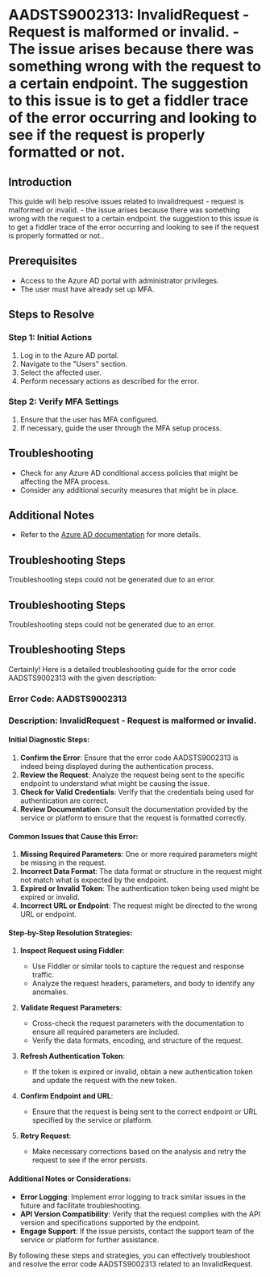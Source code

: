 # AADSTS9002313: InvalidRequest - Request is malformed or invalid. - The issue arises because there was something wrong with the request to a certain endpoint. The suggestion to this issue is to get a fiddler trace of the error occurring and looking to see if the request is properly formatted or not.

## Introduction

This guide will help resolve issues related to invalidrequest - request is
malformed or invalid. - the issue arises because there was something wrong with
the request to a certain endpoint. the suggestion to this issue is to get a
fiddler trace of the error occurring and looking to see if the request is
properly formatted or not..

## Prerequisites

* Access to the Azure AD portal with administrator privileges.
* The user must have already set up MFA.

## Steps to Resolve

### Step 1: Initial Actions

1. Log in to the Azure AD portal.
2. Navigate to the "Users" section.
3. Select the affected user.
4. Perform necessary actions as described for the error.

### Step 2: Verify MFA Settings

1. Ensure that the user has MFA configured.
2. If necessary, guide the user through the MFA setup process.

## Troubleshooting

* Check for any Azure AD conditional access policies that might be affecting the
  MFA process.
* Consider any additional security measures that might be in place.

## Additional Notes

* Refer to the
  [Azure AD documentation](https://learn.microsoft.com/en-us/azure/active-directory/)
  for more details.

## Troubleshooting Steps

Troubleshooting steps could not be generated due to an error.

## Troubleshooting Steps

Troubleshooting steps could not be generated due to an error.

## Troubleshooting Steps

Certainly! Here is a detailed troubleshooting guide for the error code
AADSTS9002313 with the given description:

### Error Code: AADSTS9002313

### Description: InvalidRequest - Request is malformed or invalid.

#### Initial Diagnostic Steps:

1. **Confirm the Error**: Ensure that the error code AADSTS9002313 is indeed
   being displayed during the authentication process.
2. **Review the Request**: Analyze the request being sent to the specific
   endpoint to understand what might be causing the issue.
3. **Check for Valid Credentials**: Verify that the credentials being used for
   authentication are correct.
4. **Review Documentation**: Consult the documentation provided by the service
   or platform to ensure that the request is formatted correctly.

#### Common Issues that Cause this Error:

1. **Missing Required Parameters**: One or more required parameters might be
   missing in the request.
2. **Incorrect Data Format**: The data format or structure in the request might
   not match what is expected by the endpoint.
3. **Expired or Invalid Token**: The authentication token being used might be
   expired or invalid.
4. **Incorrect URL or Endpoint**: The request might be directed to the wrong URL
   or endpoint.

#### Step-by-Step Resolution Strategies:

1. **Inspect Request using Fiddler**:

   * Use Fiddler or similar tools to capture the request and response traffic.
   * Analyze the request headers, parameters, and body to identify any
     anomalies.

2. **Validate Request Parameters**:

   * Cross-check the request parameters with the documentation to ensure all
     required parameters are included.
   * Verify the data formats, encoding, and structure of the request.

3. **Refresh Authentication Token**:

   * If the token is expired or invalid, obtain a new authentication token and
     update the request with the new token.

4. **Confirm Endpoint and URL**:

   * Ensure that the request is being sent to the correct endpoint or URL
     specified by the service or platform.

5. **Retry Request**:
   * Make necessary corrections based on the analysis and retry the request to
     see if the error persists.

#### Additional Notes or Considerations:

* **Error Logging**: Implement error logging to track similar issues in the
  future and facilitate troubleshooting.
* **API Version Compatibility**: Verify that the request complies with the API
  version and specifications supported by the endpoint.
* **Engage Support**: If the issue persists, contact the support team of the
  service or platform for further assistance.

By following these steps and strategies, you can effectively troubleshoot and
resolve the error code AADSTS9002313 related to an InvalidRequest.
